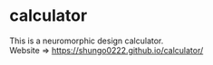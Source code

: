 # calculator
This is a neuromorphic design calculator.  
Website => https://shungo0222.github.io/calculator/